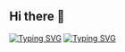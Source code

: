 ## Hi there 👋
[![Typing SVG](https://readme-typing-svg.herokuapp.com?font=Fira+Code&pause=1000&center=true&width=435&lines=Sebasti%C3%A1n+Correa)](https://git.io/typing-svg)
[![Typing SVG](https://readme-typing-svg.herokuapp.com?font=Fira+Code&pause=1000&center=true&vCenter=true&width=435&lines=Ingeniero+en+proceso)](https://git.io/typing-svg)
<!--
**SebassBarreto/SebassBarreto** is a ✨ _special_ ✨ repository because its `README.md` (this file) appears on your GitHub profile.

Here are some ideas to get you started:

- 🔭 I’m currently working on ...
- 🌱 I’m currently learning ...
- 👯 I’m looking to collaborate on ...
- 🤔 I’m looking for help with ...
- 💬 Ask me about ...
- 📫 How to reach me: ...
- 😄 Pronouns: ...
- ⚡ Fun fact: ...
-->
